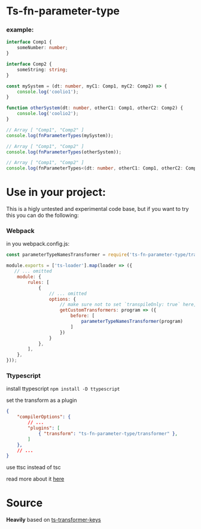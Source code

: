 # Ts-fn-parameter-type
### example:
```typescript
interface Comp1 {
    someNumber: number;
}

interface Comp2 {
    someString: string;
}

const mySystem = (dt: number, myC1: Comp1, myC2: Comp2) => {
    console.log('coolio1');
}

function otherSystem(dt: number, otherC1: Comp1, otherC2: Comp2) {
    console.log('coolio2');
}

// Array [ "Comp1", "Comp2" ]
console.log(fnParameterTypes(mySystem)); 

// Array [ "Comp1", "Comp2" ]
console.log(fnParameterTypes(otherSystem));

// Array [ "Comp1", "Comp2" ]
console.log(fnParameterTypes<(dt: number, otherC1: Comp1, otherC2: Comp2) => void>(otherSystem));
```

# Use in your project: 
This is a higly untested and experimental code base, but if you want to try this you can do the following: 

### Webpack
in you webpack.config.js:
```js
const parameterTypeNamesTransformer = require('ts-fn-parameter-type/transformer').default; // <--

module.exports = ['ts-loader'].map(loader => ({
   // ... omitted
    module: {
        rules: [
            {
                // ... omitted
                options: {
                    // make sure not to set `transpileOnly: true` here, otherwise it will not work
                    getCustomTransformers: program => ({
                        before: [
                            parameterTypeNamesTransformer(program)
                        ]
                    })
                }
            },
        ],
    },
}));
```

### Ttypescript
install ttypescript
``npm install -D ttypescript``

set the transform as a plugin
```json
{
    "compilerOptions": {
        // ...
        "plugins": [
            { "transform": "ts-fn-parameter-type/transformer" },
        ]
    },
    // ...
}
```

use ttsc instead of tsc

read more about it [here](https://github.com/cevek/ttypescript/blob/master/README.md) 

# Source
**Heavily** based on [ts-transformer-keys](https://github.com/kimamula/ts-transformer-keys)
